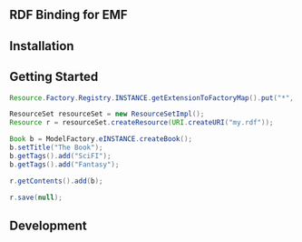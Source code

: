 RDF Binding for EMF
---

## Installation


## Getting Started

```java
Resource.Factory.Registry.INSTANCE.getExtensionToFactoryMap().put("*", new RDFResourceFactory());

ResourceSet resourceSet = new ResourceSetImpl();
Resource r = resourceSet.createResource(URI.createURI("my.rdf"));

Book b = ModelFactory.eINSTANCE.createBook();
b.setTitle("The Book");
b.getTags().add("SciFI");
b.getTags().add("Fantasy");

r.getContents().add(b);

r.save(null);
```

## Development


